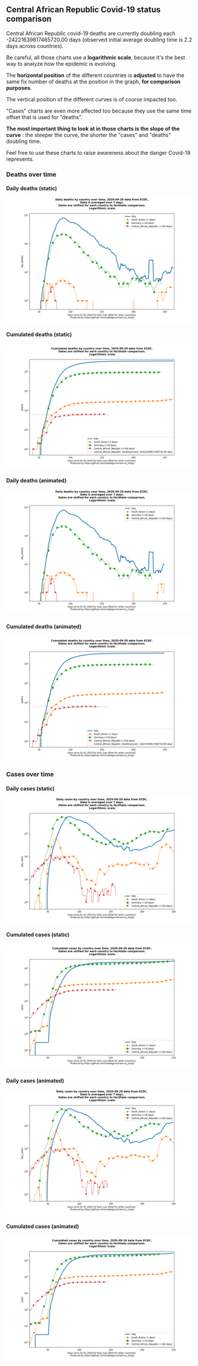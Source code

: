 ## Central African Republic Covid-19 status comparison 

Central African Republic covid-19 deaths are currently doubling each -24221639817465720.00 days (observed initial average doubling time is 2.2 days across countries).



Be careful, all those charts use a **logarithmic scale**, because it's the best way to analyze how the epidemic is evolving.
 
The **horizontal position** of the different countries is **adjusted** to have the same fix number of deaths at the position in the graph, **for comparison purposes**.

The vertical position of the different curves is of course impacted too.

"Cases" charts are even more affected too because they use the same time offset that is used for "deaths".

**The most important thing to look at in those charts is the slope of the curve** : the steeper the curve, the shorter the "cases" and "deaths" doubling time.

Feel free to use these charts to raise awareness about the danger Covid-19 represents. 


 
### Deaths over time
 
#### Daily deaths (static)
![Central African Republic covid-19 daily deaths static chart](https://raw.githubusercontent.com/madlag/coronavirus_study/master/notebooks/graphs/2020-09-20/countries/Central_African_Republic/2020-09-20_Central_African_Republic_day_deaths.png "Central African Republic covid-19 day_deaths static chart")   
 
#### Cumulated deaths (static)
![Central African Republic covid-19 cumulated deaths static chart](https://raw.githubusercontent.com/madlag/coronavirus_study/master/notebooks/graphs/2020-09-20/countries/Central_African_Republic/2020-09-20_Central_African_Republic_deaths.png "Central African Republic covid-19 deaths static chart")   
 
#### Daily deaths (animated)
![Central African Republic covid-19 daily deaths animated chart](https://raw.githubusercontent.com/madlag/coronavirus_study/master/notebooks/graphs/2020-09-20/countries/Central_African_Republic/2020-09-20_Central_African_Republic_day_deaths.gif "Central African Republic covid-19 day_deaths animated chart")   
 
#### Cumulated deaths (animated)
![Central African Republic covid-19 cumulated deaths animated chart](https://raw.githubusercontent.com/madlag/coronavirus_study/master/notebooks/graphs/2020-09-20/countries/Central_African_Republic/2020-09-20_Central_African_Republic_deaths.gif "Central African Republic covid-19 deaths animated chart")   

 
### Cases over time
 
#### Daily cases (static)
![Central African Republic covid-19 daily cases static chart](https://raw.githubusercontent.com/madlag/coronavirus_study/master/notebooks/graphs/2020-09-20/countries/Central_African_Republic/2020-09-20_Central_African_Republic_day_cases.png "Central African Republic covid-19 day_cases static chart")   
 
#### Cumulated cases (static)
![Central African Republic covid-19 cumulated cases static chart](https://raw.githubusercontent.com/madlag/coronavirus_study/master/notebooks/graphs/2020-09-20/countries/Central_African_Republic/2020-09-20_Central_African_Republic_cases.png "Central African Republic covid-19 cases static chart")   
 
#### Daily cases (animated)
![Central African Republic covid-19 daily cases animated chart](https://raw.githubusercontent.com/madlag/coronavirus_study/master/notebooks/graphs/2020-09-20/countries/Central_African_Republic/2020-09-20_Central_African_Republic_day_cases.gif "Central African Republic covid-19 day_cases animated chart")   
 
#### Cumulated cases (animated)
![Central African Republic covid-19 cumulated cases animated chart](https://raw.githubusercontent.com/madlag/coronavirus_study/master/notebooks/graphs/2020-09-20/countries/Central_African_Republic/2020-09-20_Central_African_Republic_cases.gif "Central African Republic covid-19 cases animated chart")   

